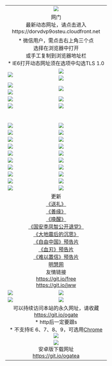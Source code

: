 ﻿<table>
  <tr></tr>
  <tr><td colspan=2 align=center><img src="https://cloud.githubusercontent.com/assets/11880933/13434984/f430fae2-e012-11e5-814f-c2df1e82b247.jpg" /></td></tr>
  <tr><td colspan=2 align=center>网门<br>最新动态网址，请点击进入
<br>https://dorvdvp9osteu.cloudfront.net
    </td>
  </tr>
  <tr>
    <td colspan=2 align=center>* 微信用户，需点击右上角三个点<br>选择在浏览器中打开<br>或手工复制到浏览器地址栏
    <br>* IE6打开动态网址须在选项中勾选TLS 1.0</td>
  </tr>
  <tr>
    <td rowspan=2><a href="https://dorvdvp9osteu.cloudfront.net/ogUP.aspx?name=11DKC.mp4&list=11DKC" target="_blank"><img src="https://dorvdvp9osteu.cloudfront.net/Up/11DKC1.jpg" /></a></td> 
    <td><div><a href="https://dorvdvp9osteu.cloudfront.net/ogUP.aspx?name=LRWS.mp4&list=LRWS" target="_blank"><img src="https://dorvdvp9osteu.cloudfront.net/Up/LRWS.jpg" /></a></td>
   </tr>
  <tr>
    <td><a href="https://dorvdvp9osteu.cloudfront.net/ogNiceVedio.aspx" target="_blank"><img src="https://dorvdvp9osteu.cloudfront.net/Up/11TGKDY.jpg" /></a></td>
  </tr>
  <tr>
    <td><a href="https://dorvdvp9osteu.cloudfront.net/ogUP.aspx?name=JQR.mp4&count=2" target="_blank"><img src="https://dorvdvp9osteu.cloudfront.net/Up/JQR.jpg" /></a></td>   
    <td rowspan=2><a href="https://dorvdvp9osteu.cloudfront.net/ogUP.aspx?name=JP.mp4&count=9" target="_blank"><img src="https://dorvdvp9osteu.cloudfront.net/Up/JP.jpg" /></td>
  </tr>
  <tr>
    <td><a href="https://dorvdvp9osteu.cloudfront.net/ogUP.aspx?name=WH.mp4" target="_blank"><img src="https://dorvdvp9osteu.cloudfront.net/Up/WH.jpg" /></a></td>
  </tr>
  <tr>
    <td><a href="https://dorvdvp9osteu.cloudfront.net/ogUP.aspx?name=SSZJ.mp4&list=SSZJ" target="_blank"><img src="https://dorvdvp9osteu.cloudfront.net/Up/SSZJ.jpg" /></a></td>
    <td><a href="https://dorvdvp9osteu.cloudfront.net/ogUP.aspx?name=1XQK.mp4&count=13" target="_blank"><img src="https://dorvdvp9osteu.cloudfront.net/Up/1XQK.jpg" /></a</td>
  </tr>
  <tr>
    <td><a href="https://dorvdvp9osteu.cloudfront.net/ogUP.aspx?name=ZY.mp4&count=2015|16" target="_blank"><img src="https://dorvdvp9osteu.cloudfront.net/Up/ZY.jpg" /></a</td>
    <td><a href="https://dorvdvp9osteu.cloudfront.net/ogUP.aspx?name=XTFY.mp4&count=B|2,A|24" target="_blank"><img src="https://dorvdvp9osteu.cloudfront.net/Up/XTFY.jpg" /></a></td>
  </tr>
  <tr height="40">
  </tr>
  <tr>
    <td><a href="https://dorvdvp9osteu.cloudfront.net/ogUP.aspx?name=4EE/QQ.mp4&list=4EEQQ" target="_blank"><img src="https://dorvdvp9osteu.cloudfront.net/Up/4EE/QQ0.jpg"/></a></td>
    <td><a href="https://dorvdvp9osteu.cloudfront.net/ogUP.aspx?name=4EE/HQ.mp4&list=4EEHQ" target="_blank"><img src="https://dorvdvp9osteu.cloudfront.net/Up/4EE/HQ0.jpg"/></a></td>
  </tr>
  <tr>
    <td><a href="https://dorvdvp9osteu.cloudfront.net/ogUP.aspx?name=4EE/ZG.mp4&list=4EEZG" target="_blank"><img src="https://dorvdvp9osteu.cloudfront.net/Up/4EE/ZG0.jpg"/></a></td>
    <td><a href="https://dorvdvp9osteu.cloudfront.net/ogUP.aspx?name=4EE/DJ.mp4&list=4EEDJ" target="_blank"><img src="https://dorvdvp9osteu.cloudfront.net/Up/4EE/DJ0.jpg"/></a></td>
  </tr>
  <tr>
    <td><a href="https://dorvdvp9osteu.cloudfront.net/ogUP.aspx?name=4EE/GX.mp4&list=4EEGX" target="_blank"><img src="https://dorvdvp9osteu.cloudfront.net/Up/4EE/GX0.jpg"/></a></td>
    <td><a href="https://dorvdvp9osteu.cloudfront.net/ogUP.aspx?name=4EE/HD.mp4&list=4EEHD" target="_blank"><img src="https://dorvdvp9osteu.cloudfront.net/Up/4EE/HD0.jpg"/></a></td>
  </tr>
  <tr>
    <td><a href="https://dorvdvp9osteu.cloudfront.net/ogUP.aspx?name=4EE/TX.mp4&list=4EETX" target="_blank"><img src="https://dorvdvp9osteu.cloudfront.net/Up/4EE/TX0.jpg"/></a></td>
    <td><a href="https://dorvdvp9osteu.cloudfront.net/ogUP.aspx?name=4EE/WZ.mp4&list=4EEWZ" target="_blank"><img src="https://dorvdvp9osteu.cloudfront.net/Up/4EE/WZ0.jpg"/></a></td>
  </tr>
  <tr>
    <td><a href="https://dorvdvp9osteu.cloudfront.net/onUP.aspx?name=https://d1ni6yqhqrtjo7.cloudfront.net/" target="_blank"><img src="https://dorvdvp9osteu.cloudfront.net/Up/0DTW.jpg"/></a></td>
    <td><a href="https://dorvdvp9osteu.cloudfront.net/onUP.aspx?name=https://d240ns8up8earz.cloudfront.net/acenter/" target="_blank"><img src="https://dorvdvp9osteu.cloudfront.net/Up/0TDW.jpg" /></a></td>
  </tr>
  <tr>
    <td><a href="https://dorvdvp9osteu.cloudfront.net/onUP.aspx?name=https://d4508d6vomz2p.cloudfront.net/gb/nsc413.htm" target="_blank"><img src="https://dorvdvp9osteu.cloudfront.net/Up/0DJY.jpg" /></a></td>
    <td><a href="https://dorvdvp9osteu.cloudfront.net/onUP.aspx?name=https://d4apjbhkuxer1.cloudfront.net/xtr/gb/prog204.html" target="_blank"><img src="https://dorvdvp9osteu.cloudfront.net/Up/0XTR.jpg" /></a></td>
  </tr>
  <tr>
    <td><a href="https://dorvdvp9osteu.cloudfront.net/onUP.aspx?name=https://d3aj00iefsmfgc.cloudfront.net/" target="_blank"><img src="https://dorvdvp9osteu.cloudfront.net/Up/0MHW.jpg" /></a></td>
    <td><a href="https://dorvdvp9osteu.cloudfront.net/onUP.aspx?name=https://d20wz7qt14x5d2.cloudfront.net/" target="_blank"><img src="https://dorvdvp9osteu.cloudfront.net/Up/0ZJW.jpg" /></a></td>
  </tr>
  <tr>
    <td><a href="https://dorvdvp9osteu.cloudfront.net/ogUP.aspx?name=0FG.zip" target="_blank"><img src="https://dorvdvp9osteu.cloudfront.net/Up/0FG.jpg" /></a></td>
    <td><a href="https://dorvdvp9osteu.cloudfront.net/ogUP.aspx?name=0FGA.apk" target="_blank"><img src="https://dorvdvp9osteu.cloudfront.net/Up/0FGA.jpg" /></a></td>
  </tr>
  <tr>
    <td><a href="https://dorvdvp9osteu.cloudfront.net/ogUP.aspx?name=0U.zip" target="_blank"><img src="https://dorvdvp9osteu.cloudfront.net/Up/0U.jpg" /></a></td>
    <td><a href="https://dorvdvp9osteu.cloudfront.net/ogUP.aspx?name=0UA.apk" target="_blank"><img src="https://dorvdvp9osteu.cloudfront.net/Up/0UA.jpg" /></a></td>
  </tr>
  <tr>
    <td><a href="https://dorvdvp9osteu.cloudfront.net/ogUP.aspx?name=0iPPOTV.zip" target="_blank"><img src="https://dorvdvp9osteu.cloudfront.net/Up/0iPPOTV.jpg" /></a></td>
    <td><a href="https://dorvdvp9osteu.cloudfront.net/ogUP.aspx?name=0iNTD.apk" target="_blank"><img src="https://dorvdvp9osteu.cloudfront.net/Up/0iNTD.jpg" /></a></td>
  </tr>
  <tr>
    <td colspan=2 align=center>更新<br>
      <a href="https://dorvdvp9osteu.cloudfront.net/ogUP.aspx?name=4ESL.mp4" target="_blank">《送礼》</a><br>
      <a href="https://dorvdvp9osteu.cloudfront.net/ogUP.aspx?name=4ESY.mp4" target="_blank">《善缘》</a><br>
      <a href="https://dorvdvp9osteu.cloudfront.net/ogUP.aspx?name=4EHX.mp4" target="_blank">《唤醒》</a><br>
      <a href="https://dorvdvp9osteu.cloudfront.net/ogUP.aspx?name=4LFZ.mp4" target="_blank">《国安李凤智公开退党》</a><br>
      <a href="https://dorvdvp9osteu.cloudfront.net/ogUP.aspx?name=4DDZHDCS.mp4" target="_blank">《大地震后的沉思》</a><br>
      <a href="https://dorvdvp9osteu.cloudfront.net/ogUP.aspx?name=11ZYZG0.mp4" target="_blank">《自由中国》预告片</a><br>
      <a href="https://dorvdvp9osteu.cloudfront.net/ogUP.aspx?name=11XR.mp4" target="_blank">《血刃》预告片</a><br>
      <a href="https://dorvdvp9osteu.cloudfront.net/ogUP.aspx?name=11NYZX.mp4&count=2" target="_blank">《难以置信》预告片</a><br>
      <a href="https://dorvdvp9osteu.cloudfront.net/onUP.aspx?name=https://www.minghui.org/" target="_blank">明慧网</a><br>
      友情链接<br>
      <a href="https://dorvdvp9osteu.cloudfront.net/onUP.aspx?name=https://git.io/free" target="_blank">https://git.io/free</a><br>
      <a href="https://dorvdvp9osteu.cloudfront.net/onUP.aspx?name=https://git.io/jww" target="_blank">https://git.io/jww</a></td>
    </td>
  </tr>
  <tr>
    <td><a href="https://dorvdvp9osteu.cloudfront.net/ogNice.aspx" target="_blank"><img src="https://dorvdvp9osteu.cloudfront.net/Up/0WCYY.jpg" /></a></td>
    <td><a href="https://dorvdvp9osteu.cloudfront.net/onCO.aspx?ob=600事物&op=增删改&args=WH1~%23类型6新闻%7c%23类型6评论&mode=" target="_blank"><img src="https://dorvdvp9osteu.cloudfront.net/Up/0WZTT.jpg" /></a></td> 
  </tr>
  <tr>
    <td><a href="https://dorvdvp9osteu.cloudfront.net/ogDY.aspx" target="_blank"><img src="https://dorvdvp9osteu.cloudfront.net/Up/0FK.jpg" /></a></td>
    <td><a href="https://dorvdvp9osteu.cloudfront.net/ogST.aspx" target="_blank"><img src="https://dorvdvp9osteu.cloudfront.net/Up/0ST.jpg" /></a></td> 
  </tr>
  <tr>
    <td colspan=2 align=center>可以持续访问本站的永久网址，请收藏<br/><a href="https://git.io/ogate" target="_blank">https://git.io/ogate</a><br/>* http后一定要跟s<br/>* 不支持IE 6、7、8、9，可选用<a href="https://dorvdvp9osteu.cloudfront.net/ogUP.aspx?name=0ChromePortable.zip">Chrome</a><br/><a href="https://dorvdvp9osteu.cloudfront.net/Up/0WMGDL2.png" target="_blank"><img src="https://dorvdvp9osteu.cloudfront.net/Up/0WMGD2.png"/></a></td>
  </tr>
  <tr>
    <td colspan=2 align=center><a href="https://dorvdvp9osteu.cloudfront.net/ogUP.aspx?name=0oGate.apk" target="_blank"><img src="https://cloud.githubusercontent.com/assets/11880933/13720399/75e143ee-e842-11e5-9f0a-1421f423c80f.jpg" /></a><br>安卓版下载网址<br><a href="https://git.io/ogatea">https://git.io/ogatea</a></td>
  </tr>
  <!--tr>
    <td colspan=2 align=center>可能失效的动态网址
    </td>
  </tr-->
</table>
